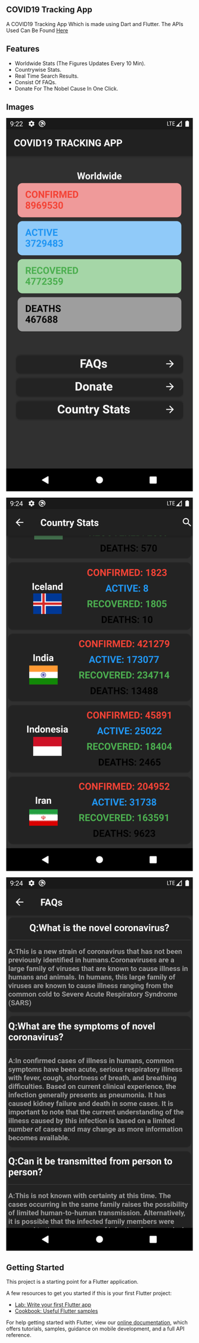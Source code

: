 ## COVID19 Tracking App

A COVID19 Tracking App Which is made using Dart and Flutter.
The APIs Used Can Be Found [Here](https://corona.lmao.ninja/) 

## Features

- Worldwide Stats (The Figures Updates Every 10 Min).
- Countrywise Stats.
- Real Time Search Results.
- Consist Of FAQs.
- Donate For The Nobel Cause In One Click.

## Images
![First](images/Screenshot_1592754776.png)

![Second](images/Screenshot_1592754841.png)

![Third](images/Screenshot_1592754851.png)

## Getting Started

This project is a starting point for a Flutter application.

A few resources to get you started if this is your first Flutter project:

- [Lab: Write your first Flutter app](https://flutter.dev/docs/get-started/codelab)
- [Cookbook: Useful Flutter samples](https://flutter.dev/docs/cookbook)

For help getting started with Flutter, view our
[online documentation](https://flutter.dev/docs), which offers tutorials,
samples, guidance on mobile development, and a full API reference.

